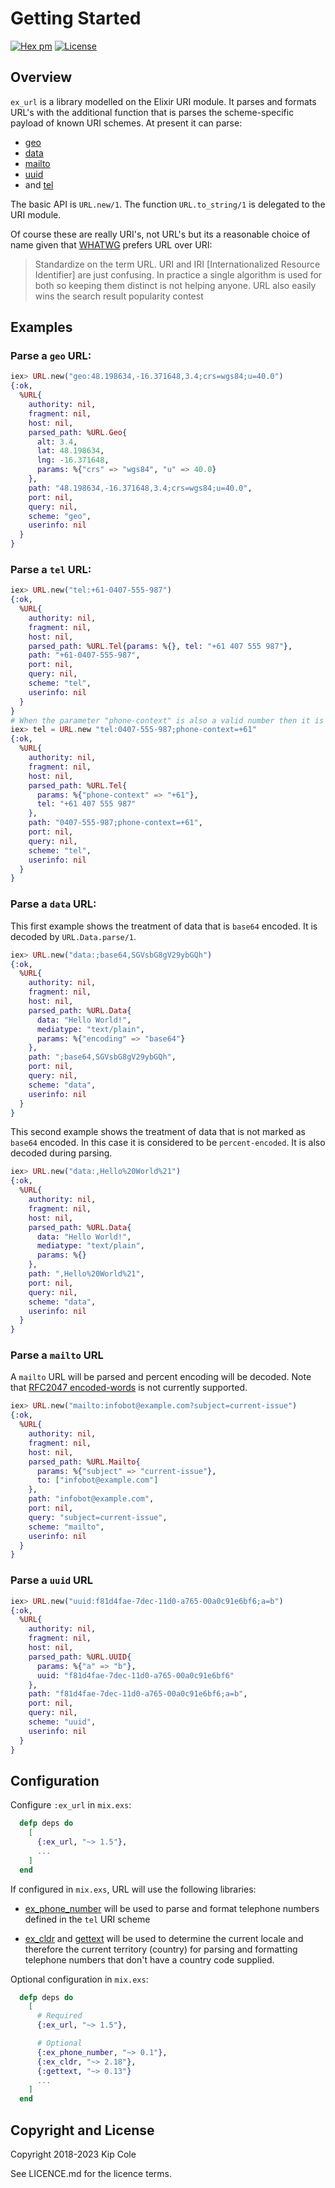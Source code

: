 # Getting Started

[![Hex pm](http://img.shields.io/hexpm/v/ex_url.svg?style=flat)](https://hex.pm/packages/ex_url)
[![License](https://img.shields.io/badge/license-Apache%202-blue.svg)](https://github.com/kipcole9/url/blob/master/LICENSE.md)

## Overview

`ex_url` is a library modelled on the Elixir URI module. It parses and formats URL's with the additional function that is parses the scheme-specific payload of known URI schemes.  At present it can parse:

* [geo](https://tools.ietf.org/rfc/rfc5870)
* [data](https://tools.ietf.org/html/rfc2397)
* [mailto](https://tools.ietf.org/html/rfc6068)
* [uuid](https://tools.ietf.org/html/draft-kindel-uuid-uri-00)
* and [tel](https://tools.ietf.org/html/rfc3966)

The basic API is `URL.new/1`.  The function `URL.to_string/1` is delegated to the URI module.

Of course these are really URI's, not URL's but its a reasonable choice of name
given that [WHATWG](https://en.wikipedia.org/wiki/WHATWG) prefers URL over URI:

> Standardize on the term URL. URI and IRI [Internationalized Resource Identifier]
> are just confusing. In practice a single algorithm is used for both so keeping
> them distinct is not helping anyone. URL also easily wins the search result
> popularity contest

## Examples

### Parse a `geo` URL:
```elixir
iex> URL.new("geo:48.198634,-16.371648,3.4;crs=wgs84;u=40.0")
{:ok,
  %URL{
    authority: nil,
    fragment: nil,
    host: nil,
    parsed_path: %URL.Geo{
      alt: 3.4,
      lat: 48.198634,
      lng: -16.371648,
      params: %{"crs" => "wgs84", "u" => 40.0}
    },
    path: "48.198634,-16.371648,3.4;crs=wgs84;u=40.0",
    port: nil,
    query: nil,
    scheme: "geo",
    userinfo: nil
  }
}
```
### Parse a `tel` URL:
```elixir
iex> URL.new("tel:+61-0407-555-987")
{:ok,
  %URL{
    authority: nil,
    fragment: nil,
    host: nil,
    parsed_path: %URL.Tel{params: %{}, tel: "+61 407 555 987"},
    path: "+61-0407-555-987",
    port: nil,
    query: nil,
    scheme: "tel",
    userinfo: nil
  }
}
# When the parameter "phone-context" is also a valid number then it is prepended before formatting
iex> tel = URL.new "tel:0407-555-987;phone-context=+61"
{:ok,
  %URL{
    authority: nil,
    fragment: nil,
    host: nil,
    parsed_path: %URL.Tel{
      params: %{"phone-context" => "+61"},
      tel: "+61 407 555 987"
    },
    path: "0407-555-987;phone-context=+61",
    port: nil,
    query: nil,
    scheme: "tel",
    userinfo: nil
  }
}
```
### Parse a `data` URL:
This first example shows the treatment of data that is `base64` encoded.  It is decoded by `URL.Data.parse/1`.
```elixir
iex> URL.new("data:;base64,SGVsbG8gV29ybGQh")
{:ok,
  %URL{
    authority: nil,
    fragment: nil,
    host: nil,
    parsed_path: %URL.Data{
      data: "Hello World!",
      mediatype: "text/plain",
      params: %{"encoding" => "base64"}
    },
    path: ";base64,SGVsbG8gV29ybGQh",
    port: nil,
    query: nil,
    scheme: "data",
    userinfo: nil
  }
}
```
This second example shows the treatment of data that is not marked as `base64` encoded.  In this case it is considered to be `percent-encoded`.  It is also decoded during parsing.
```elixir
iex> URL.new("data:,Hello%20World%21")
{:ok,
  %URL{
    authority: nil,
    fragment: nil,
    host: nil,
    parsed_path: %URL.Data{
      data: "Hello World!",
      mediatype: "text/plain",
      params: %{}
    },
    path: ",Hello%20World%21",
    port: nil,
    query: nil,
    scheme: "data",
    userinfo: nil
  }
}
```
### Parse a `mailto` URL
A `mailto` URL will be parsed and percent encoding will be decoded.  Note that [RFC2047 encoded-words](https://tools.ietf.org/html/rfc2047) is not currently supported.
```elixir
iex> URL.new("mailto:infobot@example.com?subject=current-issue")
{:ok,
  %URL{
    authority: nil,
    fragment: nil,
    host: nil,
    parsed_path: %URL.Mailto{
      params: %{"subject" => "current-issue"},
      to: ["infobot@example.com"]
    },
    path: "infobot@example.com",
    port: nil,
    query: "subject=current-issue",
    scheme: "mailto",
    userinfo: nil
  }
}
```
### Parse a `uuid` URL
```elixir
iex> URL.new("uuid:f81d4fae-7dec-11d0-a765-00a0c91e6bf6;a=b")
{:ok,
  %URL{
    authority: nil,
    fragment: nil,
    host: nil,
    parsed_path: %URL.UUID{
      params: %{"a" => "b"},
      uuid: "f81d4fae-7dec-11d0-a765-00a0c91e6bf6"
    },
    path: "f81d4fae-7dec-11d0-a765-00a0c91e6bf6;a=b",
    port: nil,
    query: nil,
    scheme: "uuid",
    userinfo: nil
  }
}
```
## Configuration

Configure `:ex_url` in `mix.exs`:
```elixir
  defp deps do
    [
      {:ex_url, "~> 1.5"},
      ...
    ]
  end
```

If configured in `mix.exs`, URL will use the following libraries:

* [ex_phone_number](https://hex.pm/packages/ex_phone_number) will be used to parse and format telephone numbers defined in the `tel` URI scheme

* [ex_cldr](https://hex.pm/packages/ex_cldr) and [gettext](https://hex.pm/packages/gettext) will be used to determine the current locale and therefore the current territory (country) for parsing and formatting telephone numbers that don't have a country code supplied.

Optional configuration in `mix.exs`:
```elixir
  defp deps do
    [
      # Required
      {:ex_url, "~> 1.5"},

      # Optional
      {:ex_phone_number, "~> 0.1"},
      {:ex_cldr, "~> 2.18"},
      {:gettext, "~> 0.13"}
      ...
    ]
  end
```

## Copyright and License

Copyright 2018-2023 Kip Cole

See LICENCE.md for the licence terms.

